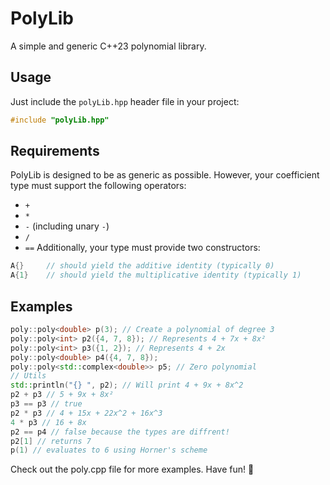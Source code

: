 # PolyLib

A simple and generic C++23 polynomial library.

## Usage

Just include the `polyLib.hpp` header file in your project:

```cpp
#include "polyLib.hpp"
```
## Requirements

PolyLib is designed to be as generic as possible. However, your coefficient type must support the following operators:
- `+`
- `*`
- `-` (including unary `-`)
- `/`
- `==`
Additionally, your type must provide two constructors:
```cpp
A{}     // should yield the additive identity (typically 0)
A{1}    // should yield the multiplicative identity (typically 1)

```
## Examples

```C++
poly::poly<double> p(3); // Create a polynomial of degree 3
poly::poly<int> p2({4, 7, 8}); // Represents 4 + 7x + 8x²
poly::poly<int> p3({1, 2}); // Represents 4 + 2x
poly::poly<double> p4({4, 7, 8});
poly::poly<std::complex<double>> p5; // Zero polynomial
// Utils
std::println("{} ", p2); // Will print 4 + 9x + 8x^2
p2 + p3 // 5 + 9x + 8x²
p3 == p3 // true
p2 * p3 // 4 + 15x + 22x^2 + 16x^3 
4 * p3 // 16 + 8x
p2 == p4 // false because the types are diffrent!
p2[1] // returns 7
p(1) // evaluates to 6 using Horner's scheme
```
Check out the poly.cpp file for more examples.
Have fun! 🎉